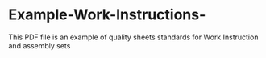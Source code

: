# Example-Work-Instructions-
This PDF file is an example of quality sheets standards for Work Instruction and assembly sets 
